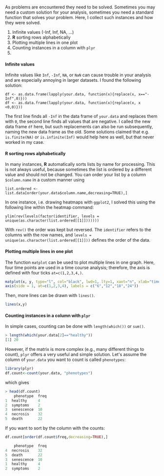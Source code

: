 As problems are encountered they need to be solved. Sometimes you may need a custom solution for your analysis, sometimes you need a standard function that solves your problem. Here, I collect such instances and how they were solved. 

1. Infinite values (-Inf, Inf, NA, ...)
2. **R** sorting rows alphabetically
3. Plotting multiple lines in one plot
4. Counting instances in a column with `plyr`
5. 

#### Infinite values

Infinite values like `Inf`, `-Inf`, `NA`, or `NaN` can cause trouble in your analysis and are especially annoying in larger datasets. I found the following solution:

```
df <- as.data.frame(lapply(your.data, function(x){replace(x, x=="-Inf",0)}))
df <- as.data.frame(lapply(your.data, function(x){replace(x, x <0,0)}))
```
The first line finds all `-Inf` in the data frame of `your.data` and replaces them with `0`, the second line finds all values that are negative. I called the new data frame `df` here, but such replacements can also be run subsequently, naming the new data frame as the old. Some solutions claimed that e.g. `is.finite(NA)` or `is.infinite(Inf)` would help here as well, but that never worked in my case. 


#### R sorting rows alphabetically

In many instances, **R** automatically sorts lists by name for processing. This is not always useful, because sometimes the list is ordered by a different value and should not be changed. You can order your list by a column `$column.name` in a custom manner using
```
list.ordered <- list.data[order(your.data$column.name,decreasing=TRUE),]
```
In one instance, i.e. drawing heatmaps with `ggplot2`, I solved this using the following line within the heatmap command:
```
ylim(rev(levels(factor(identifier, levels = unique(as.character(list.ordered[[1]]))))))
```
With `rev()` the order was kept but reversed. The `identifier` refers to the columns with the row names, and `levels = unique(as.character(list.ordered[[1]]))` defines the order of the data. 


#### Plotting multiple lines in one plot

The function `matplot` can be used to plot multiple lines in one graph. Here, four time points are used in a time course analysis; therefore, the axis is defined with four ticks `at=c(1,2,3,4,)`. 
```R
matplot(x, y, type="l", col="black", lwd=1, lty=1, xaxt="n", xlab="time [hpi]", ylab=expression("norm.expression [FPKM]"))
axis(side = 1, at=c(1,2,3,4), labels = c("6","12","18","24"))
```
Then, more lines can be drawn with `lines()`.
```R
lines(x,y)
```


#### Counting instances in a column with `plyr`

In simple cases, counting can be done with `length(which())` or `sum()`. 
```R
> length(which(your.data[2]=="healthy"))
[1] 20
```
However, if the matrix is more complex (e.g., many different things to count), `plyr` offers a very useful and simple solution. Let's assume the column of `your.data` you want to count is called `phenotypes`:
```R
library(plyr)
df.count<-count(your.data, "phenotypes")
```
which gives
```R
> head(df.count)
    phenotype  freq
1  healthy     4
2  symptoms    2
3  senescence  10
4  necrosis    32
5  death       22
```
If you want to sort by the column with the counts:
```R
df.count[order(df.count$freq,decreasing=TRUE),]

    phenotype  freq
4  necrosis    32
5  death       22
3  senescence  10
1  healthy     4
2  symptoms    2
```
